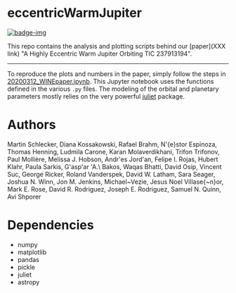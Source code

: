 # eccentricWarmJupiter
[![badge-img](http://img.shields.io/badge/arXiv-XXX.YYY-red.svg?style=flat)](https://arxiv.org/abs/XXX.YYY)

This repo contains the analysis and plotting scripts behind our [paper](XXX link) "A Highly Eccentric Warm Jupiter Orbiting TIC 237913194".

-------------

To reproduce the plots and numbers in the paper, simply follow the steps in [20200312_WINEpaper.ipynb](20200312_WINEpaper.ipynb). This Jupyter notebook uses the functions defined in the various `.py` files. 
The modeling of the orbital and planetary parameters mostly relies on the very powerful [juliet](https://github.com/nespinoza/juliet) package.

# Authors
Martin Schlecker, Diana Kossakowski, Rafael Brahm, N\'{e}stor Espinoza, Thomas Henning, Ludmila Carone, Karan Molaverdikhani, Trifon Trifonov, Paul Mollière, Melissa J. Hobson, Andr\'es Jord\'an, Felipe I. Rojas, Hubert Klahr, Paula Sarkis, G\'asp\'ar \'A.\ Bakos, Waqas Bhatti, David Osip, Vincent Suc, George Ricker, Roland Vanderspek, David W. Latham, Sara Seager, Joshua N. Winn, Jon M. Jenkins, Michael~Vezie, Jesus Noel Villase{\~n}or, Mark E. Rose, David R. Rodriguez, Joseph E. Rodriguez, Samuel N. Quinn, Avi Shporer


# Dependencies
- numpy
- matplotlib
- pandas
- pickle
- juliet
- astropy
